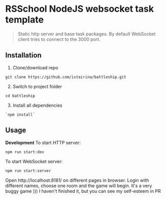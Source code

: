 # RSSchool NodeJS websocket task template

> Static http server and base task packages.
> By default WebSocket client tries to connect to the 3000 port.

## Installation

1. Clone/download repo

```
git clone https://github.com/istairina/battleship.git
```

2. Switch to project folder

```
cd battleship
```

3. Install all dependencies

```
`npm install`
```

## Usage

**Development**
To start HTTP server:

```
npm run start:dev
```

To start WebSocket server:

```
npm run start:server
```

Open http://localhost:8181/ on different pages in browser. Login with different names, choose one room and the game will begin. It's a very buggy game )))
I haven't finished it, but you can see my self-esteem in PR

